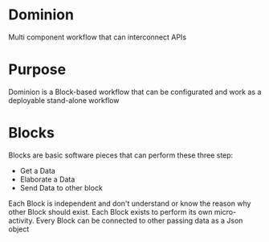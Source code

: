 # Dominion
Multi component workflow that can interconnect APIs
# Purpose
Dominion is a Block-based workflow that can be configurated and work as a deployable stand-alone workflow
# Blocks
Blocks are basic software pieces that can perform these three step:
- Get a Data
- Elaborate a Data
- Send Data to other block

Each Block is independent and don't understand or know the reason why other Block should exist. Each Block exists to perform its own micro-activity.
Every Block can be connected to other passing data as a Json object
